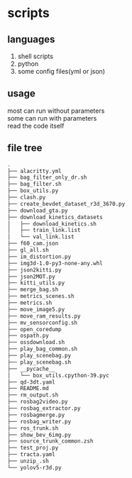 # scripts

## languages
1. shell scripts
2. python
3. some config files(yml or json)

## usage
most can run without parameters  
some can run with parameters  
read the code itself  

## file tree
```bash
.
├── alacritty.yml
├── bag_filter_only_dr.sh
├── bag_filter.sh
├── box_utils.py
├── clash.py
├── create_bevdet_dataset_r3d_3670.py
├── download_gta.py
├── download_kinetics_datasets
│   ├── download_kinetics.sh
│   ├── train_link.list
│   └── val_link.list
├── f60_cam.json
├── gl_all.sh
├── im_distortion.py
├── img3d-1.0-py3-none-any.whl
├── json2kitti.py
├── json2MOT.py
├── kitti_utils.py
├── merge_bag.sh
├── metrics_scenes.sh
├── metrics.sh
├── move_image5.py
├── move_ram_results.py
├── mv_sensorconfig.sh
├── open_coredump
├── ospath.py
├── ossdownload.sh
├── play_bag_common.sh
├── play_scenebag.py
├── play_scenebag.sh
├── __pycache__
│   └── box_utils.cpython-39.pyc
├── qd-3dt.yaml
├── README.md
├── rm_output.sh
├── rosbag2video.py
├── rosbag_extractor.py
├── rosbagmerge.py
├── rosbag_writer.py
├── ros_trunk.sh
├── show_bev_6img.py
├── source_trunk_common.zsh
├── test_proj.py
├── tracta.yaml
├── unzip_.sh
└── yolov5-r3d.py
```

